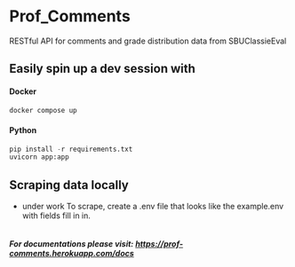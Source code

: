 # Prof_Comments

RESTful API for comments and grade distribution data from SBUClassieEval

## Easily spin up a dev session with

#### Docker
```bash
docker compose up
```
#### Python
```python
pip install -r requirements.txt
uvicorn app:app
```

## Scraping data locally 
- under work
To scrape, create a .env file that looks like the example.env with fields fill in in.
```bash

```

##### For documentations please visit: https://prof-comments.herokuapp.com/docs
